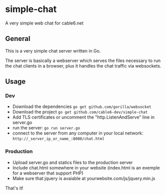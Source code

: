# simple-chat
A very simple web chat for cable6.net


## General

This is a very simple chat server written in Go.

The server is basically a webserver which serves the files necessary to run the chat clients in a browser, plus it handles the chat traffic via websockets.

## Usage

### Dev
- Download the dependencies `go get github.com/gorilla/websocket`
- Download the project `go get github.com/cable6-dev/simple-chat`
- Add TLS certificates or uncomment the "http.ListenAndServe" line in server.go
- run the server: `go run server.go`
- connect to the server from any computer in your local network: `http://_server_ip_or_name_:8000/chat.html`

### Production
- Upload server.go and statics files to the production server
- Include chat.html somewhere in your website (index.html is an exemple for a webserver that support PHP)
- Make sure that jquery is avaiable at yourwebsite.com/js/jquery.min.js

That's it! 
